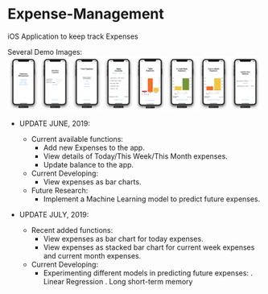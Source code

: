 # Expense-Management
iOS Application to keep track Expenses

Several Demo Images:
![Demo Images](https://github.com/quocthai9120/Expense-Management/blob/master/Demo%20Images/0%20-%20Merged.png)

* UPDATE JUNE, 2019: 
  - Current available functions:
    + Add new Expenses to the app.
    + View details of Today/This Week/This Month expenses.
    + Update balance to the app.
  - Current Developing:
    + View expenses as bar charts.
  - Future Research:
    + Implement a Machine Learning model to predict future expenses.

* UPDATE JULY, 2019:
  - Recent added functions:
    + View expenses as bar chart for today expenses.
    + View expenses as stacked bar chart for current week expenses and current month expenses.
  - Current Developing:
    + Experimenting different models in predicting future expenses:
      . Linear Regression
      . Long short-term memory
